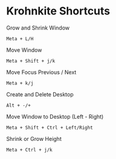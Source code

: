 # Krohnkite Shortcuts

Grow and Shrink Window

```
Meta + L/H
```

Move Window 

```
Meta + Shift + j/k
```

Move Focus Previous / Next

```
Meta + k/j
```

Create and Delete Desktop

```
Alt + -/+
```

Move Window to Desktop (Left - Right)

```
Meta + Shift + Ctrl + Left/Right
```

Shrink or Grow Height
```
Meta + Ctrl + j/k
```
